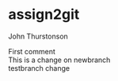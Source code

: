 # assign2git
John Thurstonson

First comment    
This is a change on newbranch  
testbranch change   